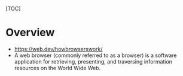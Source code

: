 [TOC]

# Overview

- https://web.dev/howbrowserswork/
- A web browser (commonly referred to as a browser) is a software
  application for retrieving, presenting, and traversing information
  resources on the World Wide Web.


